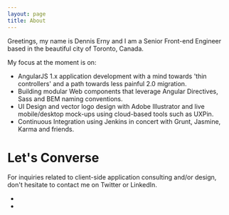 ```yaml
---
layout: page
title: About
---
```


Greetings, my name is Dennis Erny and I am a Senior Front-end Engineer based in the beautiful city of Toronto, Canada.

My focus at the moment is on:

* AngularJS 1.x application development with a mind towards 'thin controllers' and a path towards less painful 2.0 migration.
* Building modular Web components that leverage Angular Directives, Sass and BEM naming conventions.
* UI Design and vector logo design with Adobe Illustrator and live mobile/desktop mock-ups using cloud-based tools such as UXPin.
* Continuous Integration using Jenkins in concert with Grunt, Jasmine, Karma and friends.

# Let's Converse

For inquiries related to client-side application consulting and/or design, don't hesitate to contact me on Twitter or LinkedIn.

<ul class="links-social-media">
  <li><a href="https://twitter.com/denniserny"><i class="fa fa-twitter-square fa-2x"></i></a></li>
  <li><a href="https://ca.linkedin.com/pub/dennis-erny/30/277/263"><i class="fa fa-linkedin-square fa-2x"></i></a></li>
</ul>
